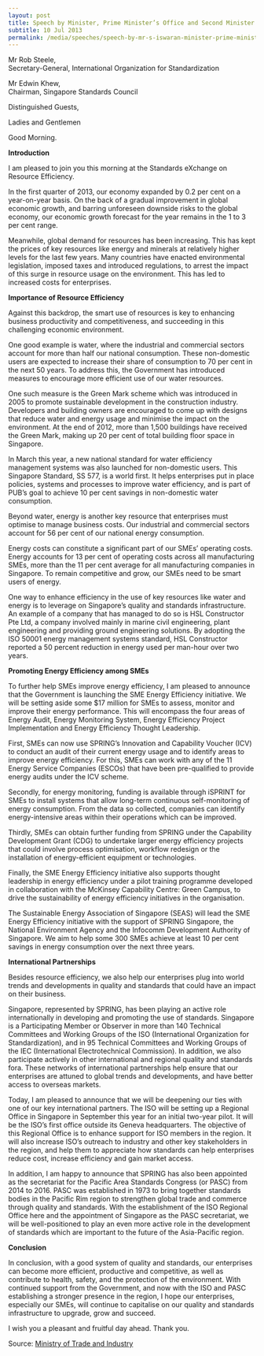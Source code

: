 ```yaml
---
layout: post
title: Speech by Minister, Prime Minister’s Office and Second Minister for Home Affairs, and Trade & Industry S Iswaran at the Standards eXchange on Resource Efficiency
subtitle: 10 Jul 2013
permalink: /media/speeches/speech-by-mr-s-iswaran-minister-prime-minister-s-office-and-second-minister-for-home-affairs-and-trade-industry-at-the-standards-exchange-on-resource-efficiency-on-10-july-2013/
---
```


Mr Rob Steele, 
<br>Secretary-General, International Organization for Standardization

Mr Edwin Khew, 
<br>Chairman, Singapore Standards Council

Distinguished Guests,

Ladies and Gentlemen

Good Morning.

**Introduction**

I am pleased to join you this morning at the Standards eXchange on Resource Efficiency.

In the first quarter of 2013, our economy expanded by 0.2 per cent on a year-on-year basis. On the back of a gradual improvement in global economic growth, and barring unforeseen downside risks to the global economy, our economic growth forecast for the year remains in the 1 to 3 per cent range.

Meanwhile, global demand for resources has been increasing. This has kept the prices of key resources like energy and minerals at relatively higher levels for the last few years. Many countries have enacted environmental legislation, imposed taxes and introduced regulations, to arrest the impact of this surge in resource usage on the environment. This has led to increased costs for enterprises.

**Importance of Resource Efficiency**

Against this backdrop, the smart use of resources is key to enhancing business productivity and competitiveness, and succeeding in this challenging economic environment.

One good example is water, where the industrial and commercial sectors account for more than half our national consumption. These non-domestic users are expected to increase their share of consumption to 70 per cent in the next 50 years. To address this, the Government has introduced measures to encourage more efficient use of our water resources.

One such measure is the Green Mark scheme which was introduced in 2005 to promote sustainable development in the construction industry. Developers and building owners are encouraged to come up with designs that reduce water and energy usage and minimise the impact on the environment. At the end of 2012, more than 1,500 buildings have received the Green Mark, making up 20 per cent of total building floor space in Singapore.

In March this year, a new national standard for water efficiency management systems was also launched for non-domestic users. This Singapore Standard, SS 577, is a world first. It helps enterprises put in place policies, systems and processes to improve water efficiency, and is part of PUB’s goal to achieve 10 per cent savings in non-domestic water consumption.

Beyond water, energy is another key resource that enterprises must optimise to manage business costs. Our industrial and commercial sectors account for 56 per cent of our national energy consumption.

Energy costs can constitute a significant part of our SMEs’ operating costs. Energy accounts for 13 per cent of operating costs across all manufacturing SMEs, more than the 11 per cent average for all manufacturing companies in Singapore. To remain competitive and grow, our SMEs need to be smart users of energy.

One way to enhance efficiency in the use of key resources like water and energy is to leverage on Singapore’s quality and standards infrastructure. An example of a company that has managed to do so is HSL Constructor Pte Ltd, a company involved mainly in marine civil engineering, plant engineering and providing ground engineering solutions. By adopting the ISO 50001 energy management systems standard, HSL Constructor reported a 50 percent reduction in energy used per man-hour over two years.

**Promoting Energy Efficiency among SMEs**

To further help SMEs improve energy efficiency, I am pleased to announce that the Government is launching the SME Energy Efficiency initiative. We will be setting aside some $17 million for SMEs to assess, monitor and improve their energy performance. This will encompass the four areas of Energy Audit, Energy Monitoring System, Energy Efficiency Project Implementation and Energy Efficiency Thought Leadership.

First, SMEs can now use SPRING’s Innovation and Capability Voucher (ICV) to conduct an audit of their current energy usage and to identify areas to improve energy efficiency. For this, SMEs can work with any of the 11 Energy Service Companies (ESCOs) that have been pre-qualified to provide energy audits under the ICV scheme.

Secondly, for energy monitoring, funding is available through iSPRINT for SMEs to install systems that allow long-term continuous self-monitoring of energy consumption. From the data so collected, companies can identify energy-intensive areas within their operations which can be improved.

Thirdly, SMEs can obtain further funding from SPRING under the Capability Development Grant (CDG) to undertake larger energy efficiency projects that could involve process optimisation, workflow redesign or the installation of energy-efficient equipment or technologies.

Finally, the SME Energy Efficiency initiative also supports thought leadership in energy efficiency under a pilot training programme developed in collaboration with the McKinsey Capability Centre: Green Campus, to drive the sustainability of energy efficiency initiatives in the organisation.

The Sustainable Energy Association of Singapore (SEAS) will lead the SME Energy Efficiency initiative with the support of SPRING Singapore, the National Environment Agency and the Infocomm Development Authority of Singapore. We aim to help some 300 SMEs achieve at least 10 per cent savings in energy consumption over the next three years.

**International Partnerships**

Besides resource efficiency, we also help our enterprises plug into world trends and developments in quality and standards that could have an impact on their business.

Singapore, represented by SPRING, has been playing an active role internationally in developing and promoting the use of standards. Singapore is a Participating Member or Observer in more than 140 Technical Committees and Working Groups of the ISO (International Organization for Standardization), and in 95 Technical Committees and Working Groups of the IEC (International Electrotechnical Commission). In addition, we also participate actively in other international and regional quality and standards fora. These networks of international partnerships help ensure that our enterprises are attuned to global trends and developments, and have better access to overseas markets.

Today, I am pleased to announce that we will be deepening our ties with one of our key international partners. The ISO will be setting up a Regional Office in Singapore in September this year for an initial two-year pilot. It will be the ISO’s first office outside its Geneva headquarters. The objective of this Regional Office is to enhance support for ISO members in the region. It will also increase ISO’s outreach to industry and other key stakeholders in the region, and help them to appreciate how standards can help enterprises reduce cost, increase efficiency and gain market access.

In addition, I am happy to announce that SPRING has also been appointed as the secretariat for the Pacific Area Standards Congress (or PASC) from 2014 to 2016. PASC was established in 1973 to bring together standards bodies in the Pacific Rim region to strengthen global trade and commerce through quality and standards. With the establishment of the ISO Regional Office here and the appointment of Singapore as the PASC secretariat, we will be well-positioned to play an even more active role in the development of standards which are important to the future of the Asia-Pacific region.

**Conclusion**

In conclusion, with a good system of quality and standards, our enterprises can become more efficient, productive and competitive, as well as contribute to health, safety, and the protection of the environment. With continued support from the Government, and now with the ISO and PASC establishing a stronger presence in the region, I hope our enterprises, especially our SMEs, will continue to capitalise on our quality and standards infrastructure to upgrade, grow and succeed.

I wish you a pleasant and fruitful day ahead. Thank you.

Source: [<a href="https://www.mti.gov.sg/" target="_blank">Ministry of Trade and Industry</a>](https://www.mti.gov.sg/)
